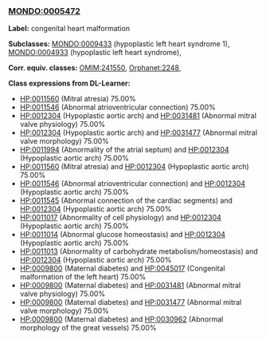 
### [MONDO:0005472](http://purl.obolibrary.org/obo/MONDO_0005472)
**Label:** congenital heart malformation

**Subclasses:** [MONDO:0009433](http://purl.obolibrary.org/obo/MONDO_0009433) (hypoplastic left heart syndrome 1), [MONDO:0004933](http://purl.obolibrary.org/obo/MONDO_0004933) (hypoplastic left heart syndrome), 

**Corr. equiv. classes:** [OMIM:241550](http://purl.obolibrary.org/obo/OMIM_241550), [Orphanet:2248](http://www.orpha.net/ORDO/Orphanet_2248), 

**Class expressions from DL-Learner:**

- [HP:0011560](http://purl.obolibrary.org/obo/HP_0011560) (Mitral atresia) 75.00%
- [HP:0011546](http://purl.obolibrary.org/obo/HP_0011546) (Abnormal atrioventricular connection) 75.00%
- [HP:0012304](http://purl.obolibrary.org/obo/HP_0012304) (Hypoplastic aortic arch) and [HP:0031481](http://purl.obolibrary.org/obo/HP_0031481) (Abnormal mitral valve physiology) 75.00%
- [HP:0012304](http://purl.obolibrary.org/obo/HP_0012304) (Hypoplastic aortic arch) and [HP:0031477](http://purl.obolibrary.org/obo/HP_0031477) (Abnormal mitral valve morphology) 75.00%
- [HP:0011994](http://purl.obolibrary.org/obo/HP_0011994) (Abnormality of the atrial septum) and [HP:0012304](http://purl.obolibrary.org/obo/HP_0012304) (Hypoplastic aortic arch) 75.00%
- [HP:0011560](http://purl.obolibrary.org/obo/HP_0011560) (Mitral atresia) and [HP:0012304](http://purl.obolibrary.org/obo/HP_0012304) (Hypoplastic aortic arch) 75.00%
- [HP:0011546](http://purl.obolibrary.org/obo/HP_0011546) (Abnormal atrioventricular connection) and [HP:0012304](http://purl.obolibrary.org/obo/HP_0012304) (Hypoplastic aortic arch) 75.00%
- [HP:0011545](http://purl.obolibrary.org/obo/HP_0011545) (Abnormal connection of the cardiac segments) and [HP:0012304](http://purl.obolibrary.org/obo/HP_0012304) (Hypoplastic aortic arch) 75.00%
- [HP:0011017](http://purl.obolibrary.org/obo/HP_0011017) (Abnormality of cell physiology) and [HP:0012304](http://purl.obolibrary.org/obo/HP_0012304) (Hypoplastic aortic arch) 75.00%
- [HP:0011014](http://purl.obolibrary.org/obo/HP_0011014) (Abnormal glucose homeostasis) and [HP:0012304](http://purl.obolibrary.org/obo/HP_0012304) (Hypoplastic aortic arch) 75.00%
- [HP:0011013](http://purl.obolibrary.org/obo/HP_0011013) (Abnormality of carbohydrate metabolism/homeostasis) and [HP:0012304](http://purl.obolibrary.org/obo/HP_0012304) (Hypoplastic aortic arch) 75.00%
- [HP:0009800](http://purl.obolibrary.org/obo/HP_0009800) (Maternal diabetes) and [HP:0045017](http://purl.obolibrary.org/obo/HP_0045017) (Congenital malformation of the left heart) 75.00%
- [HP:0009800](http://purl.obolibrary.org/obo/HP_0009800) (Maternal diabetes) and [HP:0031481](http://purl.obolibrary.org/obo/HP_0031481) (Abnormal mitral valve physiology) 75.00%
- [HP:0009800](http://purl.obolibrary.org/obo/HP_0009800) (Maternal diabetes) and [HP:0031477](http://purl.obolibrary.org/obo/HP_0031477) (Abnormal mitral valve morphology) 75.00%
- [HP:0009800](http://purl.obolibrary.org/obo/HP_0009800) (Maternal diabetes) and [HP:0030962](http://purl.obolibrary.org/obo/HP_0030962) (Abnormal morphology of the great vessels) 75.00%


